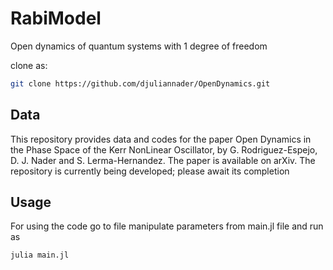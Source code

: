 # RabiModel
Open dynamics of quantum systems with 1 degree of freedom

clone as:


```bash
git clone https://github.com/djuliannader/OpenDynamics.git
```

## Data 

This repository provides data and codes for the paper Open Dynamics in the Phase Space of the Kerr NonLinear Oscillator, by G. Rodriguez-Espejo, D. J. Nader and S. Lerma-Hernandez.
The paper is available on arXiv.
The repository is currently being developed; please await its completion


## Usage

For using the code go to file manipulate parameters from main.jl file and run as 

```bash
julia main.jl
```

